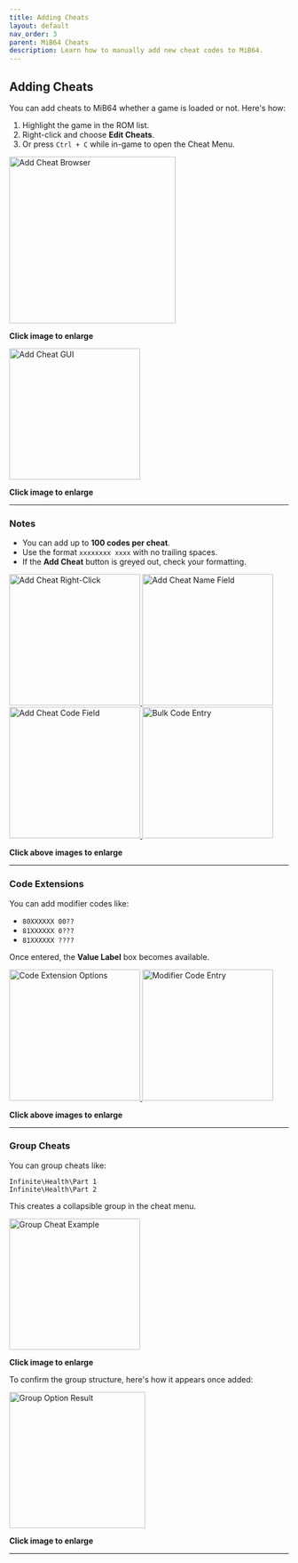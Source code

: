 ```yaml
---
title: Adding Cheats
layout: default
nav_order: 3
parent: MiB64 Cheats
description: Learn how to manually add new cheat codes to MiB64.
---
```


## <a name="adding-cheats">Adding Cheats</a>

You can add cheats to MiB64 whether a game is loaded or not. Here's how:

1. Highlight the game in the ROM list.
2. Right-click and choose **Edit Cheats**.
3. Or press `Ctrl + C` while in-game to open the Cheat Menu.

<a href="/cheats/assets/images/01/Browser5b1.png" target="_blank">
  <img src="/cheats/assets/images/01/Browser5b1-300x259.png" alt="Add Cheat Browser" width="300" />
</a>
<p class="has-text-align-center"><strong>Click image to enlarge</strong></p>
<!-- ClauseEcho: Browser5b1 Interactive Image -->

<a href="/cheats/assets/images/01/Add11.png" target="_blank">
  <img src="/cheats/assets/images/01/Add11-236x300.png" alt="Add Cheat GUI" width="236" />
</a>
<p class="has-text-align-center"><strong>Click image to enlarge</strong></p>
<!-- ClauseEcho: Add11 Interactive Image -->

---

### Notes

- You can add up to **100 codes per cheat**.
- Use the format `xxxxxxxx xxxx` with no trailing spaces.
- If the **Add Cheat** button is greyed out, check your formatting.

<a href="/cheats/assets/images/01/Add21.png" target="_blank">
  <img src="/cheats/assets/images/01/Add21-236x300.png" alt="Add Cheat Right-Click" width="236" />
</a>

<a href="/cheats/assets/images/01/Add31.png" target="_blank">
  <img src="/cheats/assets/images/01/Add31-236x300.png" alt="Add Cheat Name Field" width="236" />
</a>

<a href="/cheats/assets/images/01/Add41.png" target="_blank">
  <img src="/cheats/assets/images/01/Add41-236x300.png" alt="Add Cheat Code Field" width="236" />
</a>

<a href="/cheats/assets/images/01/Add51.png" target="_blank">
  <img src="/cheats/assets/images/01/Add51-236x300.png" alt="Bulk Code Entry" width="236" />
</a>

<p class="has-text-align-center"><strong>Click above images to enlarge</strong></p>
<!-- ClauseEcho: Add21, Add31, Add41 & Add51 Interactive Images -->

---

### Code Extensions

You can add modifier codes like:

- `80XXXXXX 00??`
- `81XXXXXX 0???`
- `81XXXXXX ????`

Once entered, the **Value Label** box becomes available.

<a href="/cheats/assets/images/01/Add61.png" target="_blank">
  <img src="/cheats/assets/images/01/Add61-236x300.png" alt="Code Extension Options" width="236" />
</a>

<a href="/cheats/assets/images/01/Add71.png" target="_blank">
  <img src="/cheats/assets/images/01/Add71-236x300.png" alt="Modifier Code Entry" width="236" />
</a>

<p class="has-text-align-center"><strong>Click above images to enlarge</strong></p>
<!-- ClauseEcho: Add61 & Add71 Interactive Images -->

---

### Group Cheats

You can group cheats like:

```
Infinite\Health\Part 1
Infinite\Health\Part 2
```

This creates a collapsible group in the cheat menu.

<a href="/cheats/assets/images/01/Add81.png" target="_blank">
  <img src="/cheats/assets/images/01/Add81-236x300.png" alt="Group Cheat Example" width="236" />
</a>
<p class="has-text-align-center"><strong>Click image to enlarge</strong></p>
<!-- ClauseEcho: Add81 Interactive Image -->

To confirm the group structure, here's how it appears once added:

<a href="/cheats/assets/images/01/Cheat41-1.png" target="_blank">
  <img src="/cheats/assets/images/01/Cheat41-1-245x300.png" alt="Group Option Result" width="245" />
</a>
<p class="has-text-align-center"><strong>Click image to enlarge</strong></p>
<!-- ClauseEcho: Cheat41-1 Interactive Image -->

---

<!-- ClauseLock: Adding Cheats Section Echoed -->
